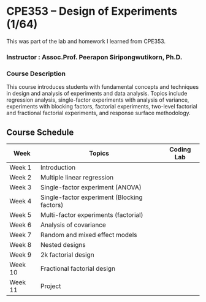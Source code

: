 # CPE353 – Design of Experiments (1/64)
This was part of the lab and homework I learned from CPE353.

### Instructor : Assoc.Prof. Peerapon Siripongwutikorn, Ph.D.

### Course Description
This course introduces students with fundamental concepts and techniques in design and analysis of experiments
and data analysis. Topics include regression analysis, single-factor experiments with analysis of variance,
experiments with blocking factors, factorial experiments, two-level factorial and fractional factorial experiments,
and response surface methodology.

## Course Schedule

| Week    | Topics                                        | Coding Lab                           |
| ------- | --------------------------------------------- | ------------------------------------ |
| Week 1  | Introduction                                  |                                      |
| Week 2  | Multiple linear regression                    |                                      |
| Week 3  | Single-factor experiment (ANOVA)              |                                      |
| Week 4  | Single-factor experiment (Blocking factors)   |                                      |
| Week 5  | Multi-factor experiments (factorial)          |                                      |
| Week 6  | Analysis of covariance                        |                                      |
| Week 7  | Random and mixed effect models                |                                      |
| Week 8  | Nested designs                                |                                      |
| Week 9  | 2k factorial design                           |                                      |
| Week 10 | Fractional factorial design                   |                                      |
| Week 11 | Project                                       |                                      |
